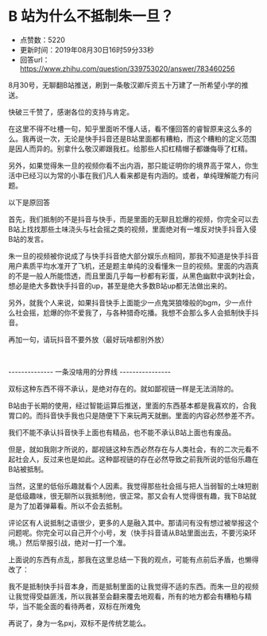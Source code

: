 # B 站为什么不抵制朱一旦？
- 点赞数：5220
- 更新时间：2019年08月30日16时59分33秒
- 回答url：https://www.zhihu.com/question/339753020/answer/783460256
<body>
 <p data-pid="nkbKJeh3">8月30号，无聊翻B站推送，刷到一条敬汉卿斥资五十万建了一所希望小学的推送。</p>
 <p data-pid="wJcewLi1">快破三千赞了，感谢各位的支持与肯定。</p>
 <p data-pid="1FppzIdX">在这里不得不吐槽一句，知乎里面听不懂人话，看不懂回答的睿智原来这么多的么。我再说一次，无论是快手抖音还是B站里面都有糟粕，而这个糟粕的定义范围是因人而异的。别拿什么敬汉卿跟我杠。给那些人扣杠精帽子都嫌侮辱了杠精。</p>
 <p data-pid="LOihEhMn">另外，如果觉得朱一旦的视频你看不出内涵，那只能证明你的境界高于常人，你生活中已经习以为常的小事在我们凡人看来都是有内涵的。或者，单纯理解能力有问题。</p>
 <p data-pid="QrV87Tyc">以下是原回答</p>
 <p data-pid="DnrYKcLD">首先，我们抵制的不是抖音与快手，而是里面的无聊且尬爆的视频，你完全可以去B站上找找那些土味浇头与社会摇之类的视频，里面绝对有一堆反对快手抖音入侵B站的发言。</p>
 <p data-pid="-yBz07_H">朱一旦的视频被你说成了与快手抖音绝大部分娱乐点相同，那我不知道是快手抖音用户素质平均水准开了飞机，还是题主单纯的没看懂朱一旦的视频。里面的内涵真的不是一般人所能悟透，而且里面几乎每一秒都有彩蛋，从黑色幽默中讽刺社会，想必是绝大多数快手抖音的up，甚至是绝大多数B站up都无法做出来的。</p>
 <p data-pid="fS1L58rF">另外，就我个人来说，如果抖音快手上面能少一点鬼哭狼嚎般的bgm，少一点什么社会摇，尬爆的你不爱我了，与各种猎奇吃播。我想不会那么多人会抵制快手抖音。</p>
 <p data-pid="MsE9Rod-">再加一句，请玩抖音不要外放（最好玩啥都别外放）</p>
 <p class="ztext-empty-paragraph"><br></p>
 <p data-pid="7ObV9W-a">-------------- 一条没啥用的分界线 ----------------</p>
 <p data-pid="oLlPhGii">双标这种东西不得不承认，是绝对存在的。就如鄙视链一样是无法消除的。</p>
 <p data-pid="eS_oIrGw">B站由于长期的使用，经过智能运算后推送，里面的东西基本都是我喜欢的，合我胃口的。而抖音快手我也只是随便下下来玩两天就删。里面的内容必然参差不齐。</p>
 <p data-pid="TzPY399A">我们不能不承认抖音快手上面也有精品，也不能不承认B站上面也有废品。</p>
 <p data-pid="vnDqM2IE">但是，就如我刚才所说的，鄙视链这种东西必然存在与人类社会，有的二次元看不起社会人，反过来也是如此。这种鄙视链的存在必然导致之前我所说的低俗乐趣在B站被抵制。</p>
 <p data-pid="cqFkxoN-">当然，这里的低俗乐趣就看个人因素。我觉得那些社会摇与把人当弱智的土味短剧是低级趣味，很无聊所以我抵制他，很正常。那又会有人觉得很有趣，我下B站就是为了加着弹幕看。所以不会去抵制。</p>
 <p data-pid="QD2uAEuC">评论区有人说抵制之语很少，更多的人是融入其中。那请问有没有想过被举报这个问题呢。你完全可以自己开个小号，发（快手抖音请从B站里面出去，不要污染环境。）然后举报引战，绝对一打一个准。</p>
 <p data-pid="SjZmrzOu">上面说的东西有点乱，那我在这里总结一下我的观点，可能有点前后矛盾，也懒得改了：</p>
 <p data-pid="IyDfHcma">我不是抵制快手抖音本身，而是抵制里面的让我觉得不适的东西。而朱一旦的视频让我觉得受益匪浅，所以我甚至会翻来覆去地观看，所有的地方都会有糟粕与精华，当不能全面的看待两者，双标在所难免</p>
 <p data-pid="YWLdSqvI">再说了，身为一名pxj，双标不是传统艺能么。</p>
</body>